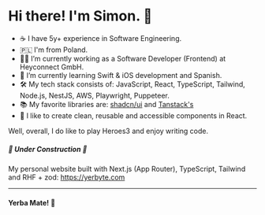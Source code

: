 # Hi there! I'm Simon. 👋 


- ☕️ I have 5y+ experience in Software Engineering.
- 🇵🇱 I'm from Poland.
- 👨‍💻 I’m currently working as a Software Developer (Frontend) at Heyconnect GmbH.
- 🔭 I’m currently learning Swift & iOS development and Spanish.
- 🛠️ My tech stack consists of: JavaScript, React, TypeScript, Tailwind, Node.js, NestJS, AWS, Playwright, Puppeteer.
- 📚 My favorite libraries are: <a href="https://ui.shadcn.com" target="_blank">shadcn/ui</a> and <a href="https://tanstack.com" target="_blank">Tanstack's</a>
- 🚀 I like to create clean, reusable and accessible components in React.

Well, overall, I do like to play Heroes3 and enjoy writing code.

##### 🚧 Under Construction 🚧
My personal website built with Next.js (App Router), TypeScript, Tailwind and RHF + zod: <a href="https://yerbyte.com" target="_blank">https://yerbyte.com</a>


---

#### Yerba Mate! 🧉
